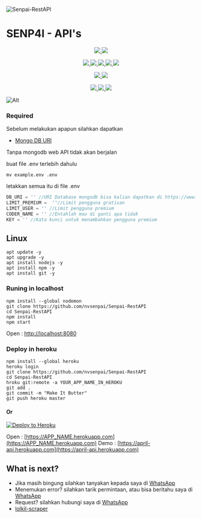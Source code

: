
![Senpai-RestAPI](https://telegra.ph/file/77f5707606b04dda26e01.jpg)
# SENP4I - API's
<p align="center">
<a href="https://github.com/nvsenpai/Senpai-RestAPI/network/members" alt="GitHub stars"> <img src="https://img.shields.io/github/stars/nvsenpai/Senpai-RestAPI?style=flat&logo=github&color=yellow" /> </a>
<a href="https://github.com/nvsenpai/Senpai-RestAPI/network/members" alt="GitHub forks"> <img src="https://img.shields.io/github/forks/nvsenpai/Senpai-RestAPI" /> </a>
</p>
<p align="center">
<a href="https://github.com/nvsenpai/Senpai-RestAPI" alt="GitHub commit activity"> <img src="https://img.shields.io/github/commit-activity/m/nvsenpai/Senpai-RestAPI" /> </a>
<a href="https://github.com/nvsenpai/Senpai-RestAPI/graphs/contributors" alt="GitHub contributors"> <img src="https://img.shields.io/github/contributors/nvsenpai/Senpai-RestAPI?style=flat&logo=github" /> </a>
<a href="https://github.com/nvsenpai/Senpai-RestAPI" alt="GitHub closed pull requests"> <img src="https://img.shields.io/github/issues-pr-closed-raw/nvsenpai/Senpai-RestAPI?color=success" /> </a>
<a href="https://github.com/nvsenpai/Senpai-RestAPI" alt="GitHub issues"> <img src="https://img.shields.io/github/issues-raw/nvsenpai/Senpai-RestAPI?style=flat&logo=github&color=red" /> </a>
<a href="https://github.com/nvsenpai/Senpai-RestAPI" alt="GitHub closed issues"> <img src="https://img.shields.io/github/issues-closed-raw/nvsenpai/Senpai-RestAPI?style=flat&logo=github&color=success" /> </a>
</p>
<p align="center">
<a href="https://github.com/nvsenpai/Senpai-RestAPI" alt="GitHub repo size"> <img src="https://img.shields.io/github/repo-size/nvsenpai/Senpai-RestAPI" /> </a>
<a href="https://github.com/nvsenpai/Senpai-RestAPI/blob/master/LICENSE" alt="GPLv3 license"> <img src="https://img.shields.io/github/license/nvsenpai/Senpai-RestAPI?style=flat&logo=github&color=success" /> </a>
</p>
<p align="center">
<a href="" alt="nvsenpai"> <img src="https://img.shields.io/badge/built%20by-nvsenpai-blue" /> </a>
<a href="https://github.com/nvsenpai/Senpai-RestAPI/graphs/commit-activity" alt="Maintenance"> <img src="https://img.shields.io/badge/maintained%3F-yes-blue.svg" /> </a>
<a href="https://makeapullrequest.com" alt="PRs Welcome"> <img src="https://img.shields.io/badge/PRs-welcome-blue.svg" /> </a>
</p>

![Alt](https://repobeats.axiom.co/api/embed/994be5af506efd008b9ac5aa95c76a4472798a25.svg "Repobeats analytics image")

### Required

Sebelum melakukan apapun silahkan dapatkan
* [Mongo DB URI](https://www.mongodb.com)

Tanpa mongodb web API tidak akan berjalan

buat file .env terlebih dahulu
```shell
mv example.env .env
```
letakkan semua itu di file .env

```javascript
DB_URI = '' //URI Database mongodb bisa kalian dapatkan di https://www.mogodb.com
LIMIT_PREMIUM =  ''//Limit pengguna gratisan
LIMIT_USER = '' //Limit pengguna premium
CODER_NAME = '' //Entahlah mau di ganti apa tidak
KEY = '' //Kata kunci untuk menambahkan pengguna premium
```

## Linux

```shell
apt update -y
apt upgrade -y
apt install nodejs -y
apt install npm -y
apt install git -y
```

### Runing in localhost

```shell
npm install --global nodemon
git clone https://github.com/nvsenpai/Senpai-RestAPI
cd Senpai-RestAPI
npm install
npm start
```
Open : [http://localhost:8080](http://localhost:8080)
### Deploy in heroku

```shell
npm install --global heroku
heroku login
git clone https://github.com/nvsenpai/Senpai-RestAPI
cd Senpai-RestAPI
hroku git:remote -a YOUR_APP_NAME_IN_HEROKU
git add .
git commit -m "Make It Butter"
git push heroku master
```

#### Or

[![Deploy to Heroku](https://www.herokucdn.com/deploy/button.svg)](https://heroku.com/deploy?template=https://github.com/nvsenpai/Senpai-RestAPI)

Open : [https://APP_NAME.herokuapp.com](https://APP_NAME.herokuapp.com)
Demo : [https://april-api.herokuapp.com](https://april-api.herokuapp.com)
## What is next?

* Jika masih bingung silahkan tanyakan kepada saya di [WhatsApp](https://chat.whatsapp.com/EH9g1SKf588HXEFY51zQMu)
* Menemukan error? silahkan tarik permintaan, atau bisa beritahu saya di [WhatsApp](https://chat.whatsapp.com/EH9g1SKf588HXEFY51zQMu)
* Request? silahkan hubungi saya di [WhatsApp](https://chat.whatsapp.com/EH9g1SKf588HXEFY51zQMu)
* [lolkil-scraper](https://npmjs.com/package/lolkil-scraper)
